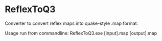 # ReflexToQ3
Converter to convert reflex maps into quake-style .map format.

Usage run from commandline: ReflexToQ3.exe [input].map [output].map
